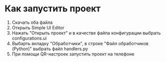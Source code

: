 # Как запустить проект
1) Скачать оба файла
2) Открыть Simple UI Editor
3) Нажать "Открыть проект" и в качестве файла конфигурации выбрать configurations.ui
4) Выбарть вкладку "Обработчики", в строке "Файл обработчиков (Python)" выбрать файл handlers.py
5) При помощи QR-настроек запустить проект на телефоне